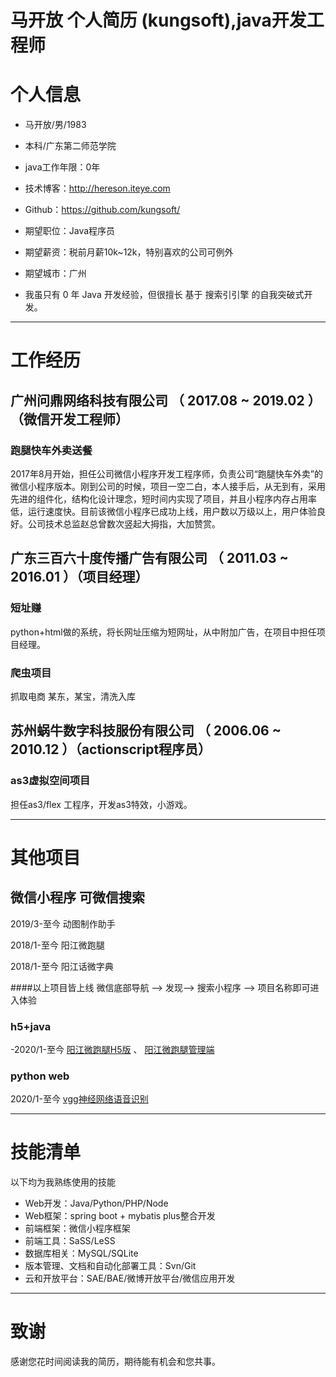 # 马开放 个人简历 (kungsoft),java开发工程师

# 个人信息

 - 马开放/男/1983 
 - 本科/广东第二师范学院 
 - java工作年限：0年
 - 技术博客：http://hereson.iteye.com 
 - Github：https://github.com/kungsoft/

 - 期望职位：Java程序员
 - 期望薪资：税前月薪10k~12k，特别喜欢的公司可例外
 - 期望城市：广州
 - 我虽只有 0 年 Java 开发经验，但很擅长 基于 搜索引引擎 的自我突破式开发。

---

# 工作经历


## 广州问鼎网络科技有限公司 （ 2017.08 ~ 2019.02 ）（微信开发工程师）

### 跑腿快车外卖送餐 
2017年8月开始，担任公司微信小程序开发工程序师，负责公司“跑腿快车外卖”的微信小程序版本。刚到公司的时候，项目一空二白，本人接手后，从无到有，采用先进的组件化，结构化设计理念，短时间内实现了项目，并且小程序内存占用率低，运行速度快。目前该微信小程序已成功上线，用户数以万级以上，用户体验良好。公司技术总监赵总曾数次竖起大拇指，大加赞赏。

## 广东三百六十度传播广告有限公司 （ 2011.03 ~ 2016.01 ）（项目经理）

### 短址赚 
python+html做的系统，将长网址压缩为短网址，从中附加广告，在项目中担任项目经理。

### 爬虫项目 
抓取电商 某东，某宝，清洗入库

## 苏州蜗牛数字科技服份有限公司 （ 2006.06 ~ 2010.12 ）（actionscript程序员）

### as3虚拟空间项目 
担任as3/flex 工程序，开发as3特效，小游戏。

---
# 其他项目

## 微信小程序 可微信搜索
2019/3-至今 动图制作助手

2018/1-至今 阳江微跑腿

2018/1-至今 阳江话微字典


####以上项目皆上线 微信底部导航 --> 发现--> 搜索小程序 --> 项目名称即可进入体验

### h5+java

-2020/1-至今 [阳江微跑腿H5版](http://www.yjfeng.com/h5) 、 [阳江微跑腿管理端](http://www.yjfen.com/de)

### python web
2020/1-至今 [vgg神经网络语音识别](https://yjv.yjfeng.com)

---

# 技能清单
以下均为我熟练使用的技能

- Web开发：Java/Python/PHP/Node
- Web框架：spring boot + mybatis plus整合开发
- 前端框架：微信小程序框架
- 前端工具：SaSS/LeSS
- 数据库相关：MySQL/SQLite
- 版本管理、文档和自动化部署工具：Svn/Git
- 云和开放平台：SAE/BAE/微博开放平台/微信应用开发

---

# 致谢
感谢您花时间阅读我的简历，期待能有机会和您共事。
